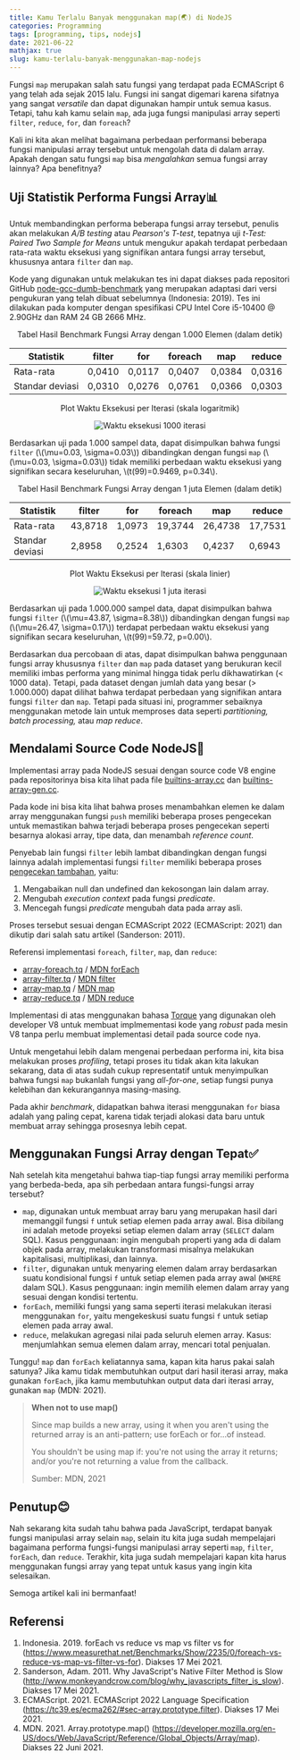 ```yaml
---
title: Kamu Terlalu Banyak menggunakan map(🌏) di NodeJS
categories: Programming
tags: [programming, tips, nodejs]
date: 2021-06-22
mathjax: true
slug: kamu-terlalu-banyak-menggunakan-map-nodejs
---
```


Fungsi `map` merupakan salah satu fungsi yang terdapat pada ECMAScript 6 yang telah ada sejak 2015 lalu. Fungsi ini
sangat digemari karena sifatnya yang sangat *versatile* dan dapat digunakan hampir untuk semua kasus. Tetapi, tahu kah
kamu selain `map`, ada juga fungsi manipulasi array seperti `filter`, `reduce`, `for`, dan `foreach`?

Kali ini kita akan melihat bagaimana perbedaan performansi beberapa fungsi manipulasi array tersebut untuk mengolah data
di dalam array. Apakah dengan satu fungsi `map` bisa *mengalahkan* semua fungsi array lainnya? Apa benefitnya?

## Uji Statistik Performa Fungsi Array📊

Untuk membandingkan performa beberapa fungsi array tersebut, penulis akan melakukan *A/B testing* atau *Pearson's
T-test*, tepatnya uji *t-Test: Paired Two Sample for Means* untuk mengukur apakah terdapat perbedaan rata-rata waktu
eksekusi yang signifikan antara fungsi array tersebut, khususnya antara `filter` dan `map`.

Kode yang digunakan untuk melakukan tes ini dapat diakses pada repositori GitHub
[node-gcc-dumb-benchmark](https://github.com/fahminlb33/node-gcc-dumb-benchmark) yang merupakan adaptasi dari versi
pengukuran yang telah dibuat sebelumnya (Indonesia: 2019). Tes ini dilakukan pada komputer dengan spesifikasi CPU Intel
Core i5-10400 @ 2.90GHz dan RAM 24 GB 2666 MHz.

<div align="center">
Tabel Hasil Benchmark Fungsi Array dengan 1.000 Elemen (dalam detik)

| Statistik       | filter | for    | foreach | map    | reduce |
| --------------- | ------ | ------ | ------- | ------ | ------ |
| Rata-rata       | 0,0410 | 0,0117 | 0,0407  | 0,0384 | 0,0316 |
| Standar deviasi | 0,0310 | 0,0276 | 0,0761  | 0,0366 | 0,0303 |

Plot Waktu Eksekusi per Iterasi (skala logaritmik)

![Waktu eksekusi 1000 iterasi](https://blob.kodesiana.com/kodesiana-public-assets/posts/2021/3/scatter-1k.png)

</div>

Berdasarkan uji pada 1.000 sampel data, dapat disimpulkan bahwa fungsi `filter` (\\(\mu=0.03, \sigma=0.03\\))
dibandingkan dengan fungsi `map` (\\(\mu=0.03, \sigma=0.03\\)) tidak memiliki perbedaan waktu eksekusi yang signifikan
secara keseluruhan, \\(t(99)=0.9469, p=0.34\\).

<div align="center">
Tabel Hasil Benchmark Fungsi Array dengan 1 juta Elemen (dalam detik)

| Statistik       | filter  | for    | foreach | map     | reduce  |
| --------------- | ------- | ------ | ------- | ------- | ------- |
| Rata-rata       | 43,8718 | 1,0973 | 19,3744 | 26,4738 | 17,7531 |
| Standar deviasi | 2,8958  | 0,2524 | 1,6303  | 0,4237  | 0,6943  |

Plot Waktu Eksekusi per Iterasi (skala linier)

![Waktu eksekusi 1 juta iterasi](https://blob.kodesiana.com/kodesiana-public-assets/posts/2021/3/scatter-1m.png)

</div>

Berdasarkan uji pada 1.000.000 sampel data, dapat disimpulkan bahwa fungsi `filter` (\\(\mu=43.87, \sigma=8.38\\))
dibandingkan dengan fungsi `map` (\\(\mu=26.47, \sigma=0.17\\)) terdapat perbedaan waktu eksekusi yang signifikan secara
keseluruhan, \\(t(99)=59.72, p=0.00\\).

Berdasarkan dua percobaan di atas, dapat disimpulkan bahwa penggunaan fungsi array khususnya `filter` dan `map` pada
dataset yang berukuran kecil memiliki imbas performa yang minimal hingga tidak perlu dikhawatirkan (< 1000 data).
Tetapi, pada dataset dengan jumlah data yang besar (> 1.000.000) dapat dilihat bahwa terdapat perbedaan yang signifikan
antara fungsi `filter` dan `map`. Tetapi pada situasi ini, programmer sebaiknya menggunakan metode lain untuk memproses
data seperti *partitioning, batch processing,* atau *map reduce*.

## Mendalami Source Code NodeJS🌊

Implementasi array pada NodeJS sesuai dengan source code V8 engine pada repositorinya bisa kita lihat pada file
[builtins-array.cc](https://github.com/v8/v8/blob/f5b84bc48eee18ae417c85253ccaf54605fceba5/src/builtins/builtins-array.cc#L306)
dan
[builtins-array-gen.cc](https://github.com/v8/v8/blob/78313016a99b7a0b0e0255389440489376aac4aa/src/builtins/builtins-array-gen.cc#L313).

Pada kode ini bisa kita lihat bahwa proses menambahkan elemen ke dalam array menggunakan fungsi `push` memiliki beberapa
proses pengecekan untuk memastikan bahwa terjadi beberapa proses pengecekan seperti besarnya alokasi array, tipe data,
dan menambah *reference count*.

Penyebab lain fungsi `filter` lebih lambat dibandingkan dengan fungsi lainnya adalah implementasi fungsi `filter`
memiliki beberapa proses [pengecekan tambahan](https://github.com/v8/v8/blob/master/src/builtins/array-filter.tq),
yaitu:

1. Mengabaikan null dan undefined dan kekosongan lain dalam array.
2. Mengubah *execution context* pada fungsi *predicate*.
3. Mencegah fungsi *predicate* mengubah data pada array asli.

Proses tersebut sesuai dengan ECMAScript 2022 (ECMAScript: 2021) dan dikutip dari salah satu artikel (Sanderson: 2011).

Referensi implementasi `foreach`, `filter`, `map`, dan `reduce`:

- [array-foreach.tq](https://github.com/v8/v8/blob/master/src/builtins/array-foreach.tq) /
  [MDN forEach](https://developer.mozilla.org/en-US/docs/Web/JavaScript/Reference/Global_Objects/Array/forEach)
- [array-filter.tq](https://github.com/v8/v8/blob/master/src/builtins/array-filter.tq) /
  [MDN filter](https://developer.mozilla.org/en-US/docs/Web/JavaScript/Reference/Global_Objects/Array/filter)
- [array-map.tq](https://github.com/v8/v8/blob/master/src/builtins/array-map.tq) /
  [MDN map](https://developer.mozilla.org/en-US/docs/Web/JavaScript/Reference/Global_Objects/Array/map)
- [array-reduce.tq](https://github.com/v8/v8/blob/master/src/builtins/array-reduce.tq) /
  [MDN reduce](https://developer.mozilla.org/en-US/docs/Web/JavaScript/Reference/Global_Objects/Array/Reduce)

Implementasi di atas menggunakan bahasa [Torque](https://v8.dev/docs/torque) yang digunakan oleh developer V8 untuk
membuat implmementasi kode yang *robust* pada mesin V8 tanpa perlu membuat implementasi detail pada source code nya.

Untuk mengetahui lebih dalam mengenai perbedaan performa ini, kita bisa melakukan proses *profiling*, tetapi proses itu
tidak akan kita lakukan sekarang, data di atas sudah cukup representatif untuk menyimpulkan bahwa fungsi `map` bukanlah
fungsi yang *all-for-one*, setiap fungsi punya kelebihan dan kekurangannya masing-masing.

Pada akhir *benchmark*, didapatkan bahwa iterasi menggunakan `for` biasa adalah yang paling cepat, karena tidak terjadi
alokasi data baru untuk membuat array sehingga prosesnya lebih cepat.

## Menggunakan Fungsi Array dengan Tepat✅

Nah setelah kita mengetahui bahwa tiap-tiap fungsi array memiliki performa yang berbeda-beda, apa sih perbedaan antara
fungsi-fungsi array tersebut?

- `map`, digunakan untuk membuat array baru yang merupakan hasil dari memanggil fungsi `f` untuk setiap elemen pada
  array awal. Bisa dibilang ini adalah metode proyeksi setiap elemen dalam array (`SELECT` dalam SQL). Kasus penggunaan:
  ingin mengubah properti yang ada di dalam objek pada array, melakukan transformasi misalnya melakukan kapitalisasi,
  multiplikasi, dan lainnya.
- `filter`, digunakan untuk menyaring elemen dalam array berdasarkan suatu kondisional fungsi `f` untuk setiap elemen
  pada array awal (`WHERE` dalam SQL). Kasus penggunaan: ingin memilih elemen dalam array yang sesuai dengan kondisi
  tertentu.
- `forEach`, memiliki fungsi yang sama seperti iterasi melakukan iterasi menggunakan `for`, yaitu mengekeskusi suatu
  fungsi `f` untuk setiap elemen pada array awal.
- `reduce`, melakukan agregasi nilai pada seluruh elemen array. Kasus: menjumlahkan semua elemen dalam array, mencari
  total penjualan.

Tunggu! `map` dan `forEach` keliatannya sama, kapan kita harus pakai salah satunya? Jika kamu tidak membutuhkan output
dari hasil iterasi array, maka gunakan `forEach`, jika kamu membutuhkan output data dari iterasi array, gunakan `map`
(MDN: 2021).

> **When not to use map()**
>
> Since map builds a new array, using it when you aren't using the returned array is an anti-pattern; use forEach or
> for...of instead.
>
> You shouldn't be using map if: you're not using the array it returns; and/or you're not returning a value from the
> callback.
>
> Sumber: MDN, 2021

## Penutup😊

Nah sekarang kita sudah tahu bahwa pada JavaScript, terdapat banyak fungsi manipulasi array selain `map`, selain itu
kita juga sudah mempelajari bagaimana performa fungsi-fungsi manipulasi array seperti `map`, `filter`, `forEach`, dan
`reduce`. Terakhir, kita juga sudah mempelajari kapan kita harus menggunakan fungsi array yang tepat untuk kasus yang
ingin kita selesaikan.

Semoga artikel kali ini bermanfaat!

## Referensi

1. Indonesia. 2019. forEach vs reduce vs map vs filter vs for
   (<https://www.measurethat.net/Benchmarks/Show/2235/0/foreach-vs-reduce-vs-map-vs-filter-vs-for>). Diakses 17 Mei 2021.
2. Sanderson, Adam. 2011. Why JavaScript's Native Filter Method is Slow
   (<http://www.monkeyandcrow.com/blog/why_javascripts_filter_is_slow>). Diakses 17 Mei 2021.
3. ECMAScript. 2021. ECMAScript 2022 Language Specification (<https://tc39.es/ecma262/#sec-array.prototype.filter>).
   Diakses 17 Mei 2021.
4. MDN. 2021. Array.prototype.map()
   (<https://developer.mozilla.org/en-US/docs/Web/JavaScript/Reference/Global_Objects/Array/map>). Diakses 22 Juni 2021.
